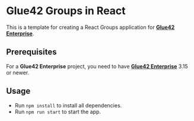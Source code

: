 # Glue42 Groups in React

This is a template for creating a React Groups application for [**Glue42 Enterprise**](https://glue42.com/enterprise/).

## Prerequisites

For a **Glue42 Enterprise** project, you need to have [**Glue42 Enterprise**](https://glue42.com/enterprise/) 3.15 or newer.

## Usage

- Run `npm install` to install all dependencies.
- Run `npm run start` to start the app.
